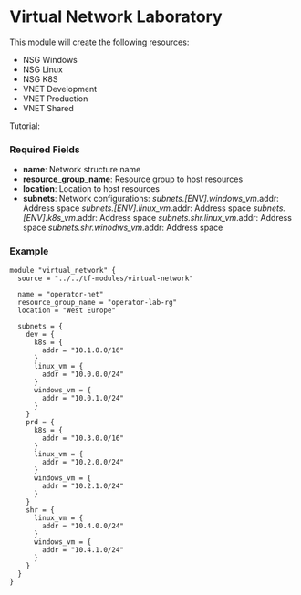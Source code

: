 # Virtual Network Laboratory

This module will create the following resources:

- NSG Windows
- NSG Linux
- NSG K8S
- VNET Development
- VNET Production
- VNET Shared

Tutorial:

### Required Fields

- **name**: Network structure name
- **resource_group_name**: Resource group to host resources
- **location**: Location to host resources
- **subnets**: Network configurations:
  _subnets.[ENV].windows_vm_.addr: Address space
  _subnets.[ENV].linux_vm_.addr: Address space
  _subnets.[ENV].k8s_vm_.addr: Address space
  _subnets.shr.linux_vm_.addr: Address space
  _subnets.shr.winodws_vm_.addr: Address space

### Example

```
module "virtual_network" {
  source = "../../tf-modules/virtual-network"

  name = "operator-net"
  resource_group_name = "operator-lab-rg"
  location = "West Europe"

  subnets = {
    dev = {
      k8s = {
        addr = "10.1.0.0/16"
      }
      linux_vm = {
        addr = "10.0.0.0/24"
      }
      windows_vm = {
        addr = "10.0.1.0/24"
      }
    }
    prd = {
      k8s = {
        addr = "10.3.0.0/16"
      }
      linux_vm = {
        addr = "10.2.0.0/24"
      }
      windows_vm = {
        addr = "10.2.1.0/24"
      }
    }
    shr = {
      linux_vm = {
        addr = "10.4.0.0/24"
      }
      windows_vm = {
        addr = "10.4.1.0/24"
      }
    }
  }
}
```